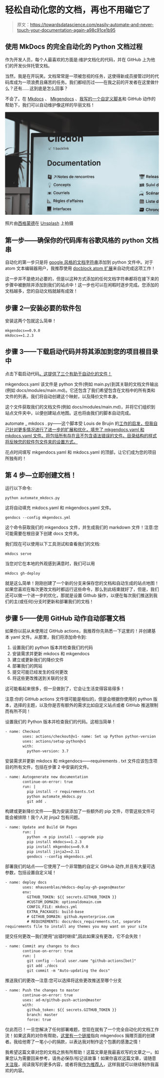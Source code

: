 # 轻松自动化您的文档，再也不用碰它了

> 原文：<https://towardsdatascience.com/easily-automate-and-never-touch-your-documentation-again-a98c91ce1b95>

## 使用 MkDocs 的完全自动化的 Python 文档过程

作为开发人员，每个人最喜欢的方面是:维护文档化的代码，并在 GitHub 上为他们的开发伙伴托管文档。

当然，我是在开玩笑。文档常常是一项被忽视的任务，这使得新成员接管过时的代码库成为一项浪费且痛苦的任务。我们都经历过——在我之前的开发者在这里做什么？还有……这到底是怎么回事？

不会了。在 [Mkdocs](https://www.mkdocs.org/) 、 [Mkgendocs](https://github.com/davidenunes/mkgendocs) 、[我写的一个自定义脚本](https://github.com/jeremydiba/automatic-mkgendocs)和 GitHub 动作的帮助下，我们可以自动维护像这样的华丽文档！

![](img/e21682991dcc14996e803025be508c7c.png)

照片由[西格蒙德](https://unsplash.com/@sigmund?utm_source=medium&utm_medium=referral)在 [Unsplash](https://unsplash.com?utm_source=medium&utm_medium=referral) 上拍摄

## 第一步——确保你的代码库有谷歌风格的 python 文档串

自动化的第一步只是将 [google 风格的文档字符串](https://sphinxcontrib-napoleon.readthedocs.io/en/latest/example_google.html)添加到 python 文件中。对于 atom 文本编辑器用户，我推荐使用 [docblock atom 扩展](https://atom.io/packages/docblock-python)来自动完成这项工作！

这一步并不是绝对必要的，但是以这种方式添加的任何文档字符串都将在接下来的步骤中被删除并添加到我们的站点中！这一步也可以在闲暇时逐步完成。您添加的文档越多，您的自动文档就越有成效！

## 步骤 2—安装必要的软件包

安装这两个包就这么简单！

```
mkgendocs==0.9.0
mkdocs==1.2.3
```

## 步骤 3——下载启动代码并将其添加到您的项目根目录中

点击下载启动代码[。这提供了三个有助于自动化的文件！](https://github.com/jeremydiba/automatic-mkgendocs/tree/main)

mkgendocs.yaml 该文件是 python 文件(例如 main.py)到其关联的文档文件输出(例如 docs/modules/main.md)。它还包含了我们希望包含在文档中的所有类和文件的列表。我们将自动创建这个映射，以及降价文件本身。

这个文件获取我们的文档文件(例如 docs/modules/main.md)，并将它们组织到站点文件夹中，以便创建站点地图。这也将由我们的脚本自动完成。

automate _ mkdocs . py——这个脚本受 Louis de Brujin 的[工作的启发，但我自己针对更多情况进行了进一步的扩展和优化，填充了 mkgendocs.yaml 和 mkdocs.yaml 文件。将包括所有存在且不包含语法错误的文件。目录结构的样式将反映您的软件包文件夹的设置方式。](/five-tips-for-automatic-python-documentation-7513825b760e)

花点时间填写 mkgendocs.yaml 和 mkdocs.yaml 的顶部，让它们成为您的项目所独有的！

</why-is-thunderbolt-3-such-a-huge-deal-and-why-apple-loves-them-614542d32dc2>  

## 第 4 步—立即创建文档！

运行以下命令:

```
python automate_mkdocs.py 
```

这将自动填充 mkdocs.yaml 和 mkgendocs.yaml 文件。

```
gendocs --config mkgendocs.yml
```

这个命令获取我们的 mkgendocs 文件，并生成我们的 markdown 文件！注意:您可能需要在根目录下创建 docs 文件夹。

我们现在可以使用以下工具测试和查看我们的文档:

```
mkdocs serve
```

当您对它在本地的外观感到满意时，我们可以用

```
mkdocs gh-deploy
```

就是这么简单！刚刚创建了一个新的分支来保存您的文档和自动生成的站点地图！如果您喜欢在每次更改文档时都运行这些命令，那么到此结束就好了，但是，我们还可以做一个进一步的优化，那就是设置 Github 操作，以便在每次我们推送到我们的主(或任何)分支时更新和部署我们的文档！

## 步骤 5——使用 GitHub 动作自动部署文档

如果你以前从未使用过 GitHub actions，我推荐你先熟悉一下这里的！并创建基本 yaml 文件。从那里，我们将添加命令到:

1.  设置我们的 python 版本并检查我们的代码
2.  安装需求并更新 mkdocs 和 mkgendocs
3.  建立或更新我们的降价文件
4.  部署我们的网站
5.  提交可能已经发生的任何更改
6.  将这些更改推送到关联的分支

这可能看起来很多，但一旦做到了，它会让生活变得容易得多！

注意:你的 GitHub actions 文件很可能是相似的，但是会根据你使用的 python 版本，选择的主题，以及你是否有额外的需求比如自定义站点或者 GitHub 推送限制而有所不同！

设置我们的 Python 版本并检查我们的代码。这相当简单！

```
- name: Checkout
        uses: actions/checkout@v1- name: Set up Python python-version
        uses: actions/setup-python@v1
        with:
          python-version: 3.7
```

安装需求并更新 mkdocs 和 mkgendocs——requirements . txt 文件应该包含项目的所有文件，包括在步骤 2 中安装的文件。

```
- name: Autogenerate new documentation
        continue-on-error: true
        run: |
          pip install -r requirements.txt
          python automate_mkdocs.py
          git add .
```

构建或更新降价文件——我为安装添加了一些额外的 pip 文件，尽管这些文件可能会被排除！我个人对 jinja2 包有问题。

```
- name: Update and Build GH Pages
        run: |
          python -m pip install --upgrade pip
          pip install mkdocs==1.2.3
          pip install mkgendocs==0.9.0
          pip install jinja2==2.11
          gendocs --config mkgendocs.yml
```

部署我们的站点——它使用了一个非常酷的自定义 GitHub 动作,并且有大量可选参数，包括设置自定义域！

```
- name: deploy docs
        uses: mhausenblas/mkdocs-deploy-gh-pages@master
        env:
          GITHUB_TOKEN: ${{ secrets.GITHUB_TOKEN }}
          #CUSTOM_DOMAIN: optionaldomain.com
          CONFIG_FILE: mkdocs.yml
          EXTRA_PACKAGES: build-base
          # GITHUB_DOMAIN: github.myenterprise.com
          # REQUIREMENTS: docs/docs_requirements.txt, separate requirements file to install any themes you may want on your site 
```

提交任何更改—我们使用“出错时继续”,因此如果没有更改，它不会失败！

```
- name: Commit any changes to docs
        continue-on-error: true
        run: |
          git config --local user.name "github-actions[bot]"
          git add ./docs
          git commit -m "Auto-updating the docs"
```

推送我们的更改—注意:您可以选择将这些更改推送至哪个分支

```
- name: Push the changes to master
        continue-on-error: true
        uses: ad-m/github-push-action@master
        with:
          github_token: ${{ secrets.GITHUB_TOKEN }}
          branch: master
          force: true
```

仅此而已！一旦您解决了任何部署难题，您现在就有了一个完全自动化的文档工作流！如果这真的对你有帮助，[这里有一个链接](https://ko-fi.com/davidenunes)指向 mkgendocs 捐赠页面的创建者。我给他寄了一笔小小的捐款，以表达我对制作这个包裹的感激之情！

我希望这篇文章对您的文档之旅有所帮助！这篇文章是我最喜欢写的文章之一。如果您认为需要回来参考，请务必保存/标记该故事！如果你喜欢这篇文章，请随意[关注我](https://jerdibattista.medium.com/)，阅读我写的更多内容，或者将我[作为推荐人](https://jerdibattista.medium.com/membership)，这样我就可以继续制作我喜欢的内容。

</the-best-python-sentiment-analysis-package-1-huge-common-mistake-d6da9ad6cdeb> 